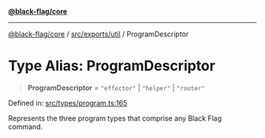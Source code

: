 [**@black-flag/core**](../../../../README.md)

***

[@black-flag/core](../../../../README.md) / [src/exports/util](../README.md) / ProgramDescriptor

# Type Alias: ProgramDescriptor

> **ProgramDescriptor** = `"effector"` \| `"helper"` \| `"router"`

Defined in: [src/types/program.ts:165](https://github.com/Xunnamius/black-flag/blob/7a70c7e44633bf3b15b0662ce212ece66de038c8/src/types/program.ts#L165)

Represents the three program types that comprise any Black Flag command.

